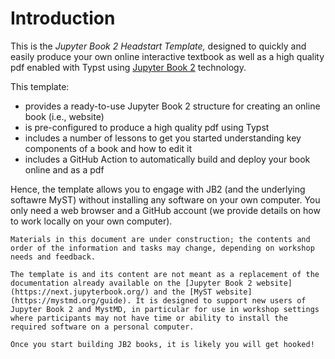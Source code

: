 # Introduction

This is the *Jupyter Book 2 Headstart Template,* designed to quickly and easily produce your own online interactive textbook as well as a high quality pdf enabled with Typst using [Jupyter Book 2](https://next.jupyterbook.org/) technology.

This template:
- provides a ready-to-use Jupyter Book 2 structure for creating an online book (i.e., website)
- is pre-configured to produce a high quality pdf using Typst
- includes a number of lessons to get you started understanding key components of a book and how to edit it 
- includes a GitHub Action to automatically build and deploy your book online and as a pdf


Hence, the template allows you to engage with JB2 (and the underlying softawre MyST) without installing any software on your own computer. You only need a web browser and a GitHub account (we provide details on how to work locally on your own computer). 

```{warning} Work in Progress
Materials in this document are under construction; the contents and order of the information and tasks may change, depending on workshop needs and feedback.
```

```{note}
The template is and its content are not meant as a replacement of the documentation already available on the [Jupyter Book 2 website](https://next.jupyterbook.org/) and the [MyST website](https://mystmd.org/guide). It is designed to support new users of Jupyter Book 2 and MystMD, in particular for use in workshop settings where participants may not have time or ability to install the required software on a personal computer.
```

```{warning} Enjoyment Warning!
Once you start building JB2 books, it is likely you will get hooked!
```